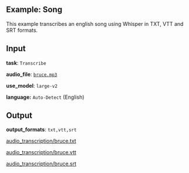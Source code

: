 ## Example: Song

This example transcribes an english song using Whisper in TXT, VTT and SRT formats.

## Input

**task**: `Transcribe`

**audio_file**: [`bruce.mp3`](https://carleslc.me/AudioToText/examples/english-song/bruce.mp3)

**use_model**: `large-v2`

**language:** `Auto-Detect` (English)

## Output

**output_formats**: `txt,vtt,srt`

[audio_transcription/bruce.txt](audio_transcription/bruce.txt)

[audio_transcription/bruce.vtt](audio_transcription/bruce.vtt)

[audio_transcription/bruce.srt](audio_transcription/bruce.srt)
